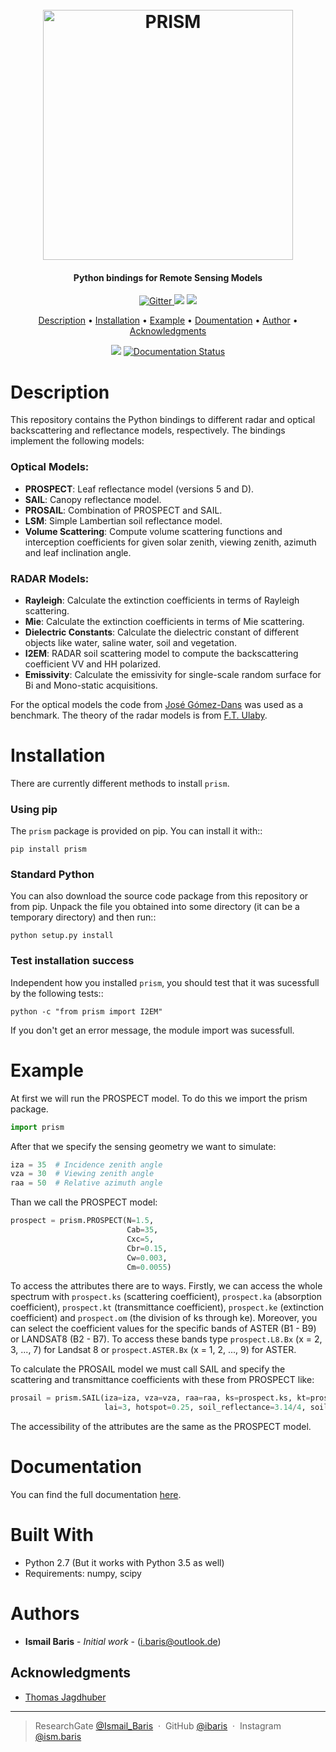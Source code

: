 <h1 align="center">
  <br>
  <a href="http://elib.dlr.de/115785/"><img src="https://i.imgur.com/3nSMbDM.png" alt="PRISM" width="400"></a>
</h1>
<h4 align="center">Python bindings for Remote Sensing Models </h4>

<p align="center">
  <a href="http://forthebadge.com">
    <img src="http://forthebadge.com/images/badges/made-with-python.svg"
         alt="Gitter">
  </a>
  <a href="http://forthebadge.com"><img src="http://forthebadge.com/images/badges/built-with-love.svg"></a>
  <a href="http://forthebadge.com">
      <img src="http://forthebadge.com/images/badges/built-with-science.svg">
  </a>
</p>


<p align="center">
  <a href="#description">Description</a> •
  <a href="#installation">Installation</a> •
  <a href="#example">Example</a> •
    <a href="#documentation">Doumentation</a> •
  <a href="#authors">Author</a> •
  <a href="#acknowledgments">Acknowledgments</a>
</p>

<p align="center">
  <a href="https://travis-ci.com/ibaris/ROM"><img src="https://www.travis-ci.org/ibaris/pyrism.svg?branch=master"></a>
  <a href='http://p-rsim.readthedocs.io/en/latest/?badge=latest'>
    <img src='https://readthedocs.org/projects/p-rsim/badge/?version=latest' alt='Documentation Status' /></a>
</p>

# Description
This repository contains the Python bindings to different radar and optical backscattering and reflectance models, respectively. The bindings implement the following models:
### Optical Models:
* **PROSPECT**: Leaf reflectance model (versions 5 and D).
* **SAIL**: Canopy reflectance model.
* **PROSAIL**: Combination of PROSPECT and SAIL.
* **LSM**: Simple Lambertian soil reflectance model.
* **Volume Scattering**: Compute volume scattering functions and interception coefficients for given solar zenith, viewing zenith, azimuth and leaf inclination angle.
### RADAR Models:
* **Rayleigh**: Calculate the extinction coefficients in terms of Rayleigh scattering.
* **Mie**: Calculate the extinction coefficients in terms of Mie scattering.
* **Dielectric Constants**: Calculate the dielectric constant of different objects like water, saline water, soil and vegetation.
* **I2EM**: RADAR soil scattering model to compute the backscattering coefficient VV and HH polarized.
* **Emissivity**: Calculate the emissivity for single-scale random surface for Bi and Mono-static acquisitions.

For the optical models the code from <a href="https://github.com/jgomezdans/prosail"> José Gómez-Dans</a> was used as a benchmark. The theory of the radar models is from <a href="http://ieeexplore.ieee.org/stamp/stamp.jsp?arnumber=7067059"> F.T. Ulaby</a>.

# Installation
There are currently different methods to install `prism`.
### Using pip
The ` prism ` package is provided on pip. You can install it with::

    pip install prism
### Standard Python
You can also download the source code package from this repository or from pip. Unpack the file you obtained into some directory (it can be a temporary directory) and then run::

    python setup.py install
  
### Test installation success
Independent how you installed ` prism `, you should test that it was sucessfull by the following tests::

    python -c "from prism import I2EM"

If you don't get an error message, the module import was sucessfull.

# Example
At first we will run the PROSPECT model. To do this we import the prism package.
```python
import prism
```
After that we specify the sensing geometry we want to simulate:
```python
iza = 35  # Incidence zenith angle
vza = 30  # Viewing zenith angle
raa = 50  # Relative azimuth angle
```
Than we call the PROSPECT model:
```python
prospect = prism.PROSPECT(N=1.5,
                          Cab=35,
                          Cxc=5,
                          Cbr=0.15,
                          Cw=0.003,
                          Cm=0.0055)
```

To access the attributes there are to ways. Firstly, we can access the whole spectrum with `prospect.ks` (scattering coefficient), `prospect.ka` (absorption coefficient), `prospect.kt` (transmittance coefficient), `prospect.ke` (extinction coefficient) and `prospect.om` (the division of ks through ke). Moreover, you can select the coefficient values for the specific bands of ASTER (B1 - B9) or LANDSAT8 (B2 - B7). To access these bands type `prospect.L8.Bx` (x = 2, 3, ..., 7) for Landsat 8 or `prospect.ASTER.Bx` (x = 1, 2, ..., 9) for ASTER.

To calculate the PROSAIL model we must call SAIL and specify the scattering and transmittance coefficients with these from PROSPECT like:
```python
prosail = prism.SAIL(iza=iza, vza=vza, raa=raa, ks=prospect.ks, kt=prospect.kt, lidf_type='campbell',
                     lai=3, hotspot=0.25, soil_reflectance=3.14/4, soil_moisture=0.15)
```
The accessibility of the attributes are the same as the PROSPECT model.

# Documentation
You can find the full documentation <a href="http://p-rsim.readthedocs.io/en/latest/">here</a>.

# Built With
* Python 2.7 (But it works with Python 3.5 as well)
* Requirements: numpy, scipy

# Authors
* **Ismail Baris** - *Initial work* - (i.baris@outlook.de)

## Acknowledgments
*  <a href="https://www.researchgate.net/profile/Thomas_Jagdhuber">Thomas Jagdhuber </a>

---

> ResearchGate [@Ismail_Baris](https://www.researchgate.net/profile/Ismail_Baris) &nbsp;&middot;&nbsp;
> GitHub [@ibaris](https://github.com/ibaris) &nbsp;&middot;&nbsp;
> Instagram [@ism.baris](https://www.instagram.com/ism.baris/)
